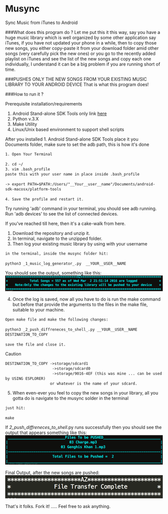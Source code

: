 # Musync

Sync Music from iTunes to Android

###What does this program do ?
Let me put this it this way, say you have a huge  music library which is well organized by some other application say iTunes, if you
have not updated your phone in a while, then to copy those new songs, you either copy-paste it from your download folder amid other songs (very carefully pick the new ones) or you go to the recently added playlist on iTunes and see the list of the new songs and copy each one individually, I understand it can be a big problem if you are running short of time. 


###PUSHES ONLY THE NEW SONGS FROM YOUR EXISTING MUSIC LIBRARY TO YOUR ANDROID DEVICE
That is what this program does!

###How to run it ?

 Prerequisite installation/requirements

 1. Android Stand-alone SDK Tools only link <a href="http://developer.android.com/sdk/installing/index.html">here</a>
 2. Python v.3.X
 3. Make Utility
 4. Linux/Unix based environment to support shell scripts


 After you installed 1. Android Stand-alone SDK Tools place it you Documents folder, make sure to set the adb path, this is how it's done
 ```
 1. Open Your Terminal

 2. cd ~/
 3. vim .bash_profile
 paste this with your user name in place inside .bash_profile

 -> export PATH=$PATH:/Users/"__Your__user__name"/Documents/android-sdk-macosx/platform-tools

 4. Save the profile and restart it.

 ```

 Try running 'adb' command in your terminal, you should see adb running.
 Run 'adb devices' to see the list of connected devices.

 If you've reached till here, then it's a cake-walk from here.
 1. Download the repository and unzip it.
 2. In terminal, navigate to the unzipped folder.
 3. Then log your existing music library by using with your username
 ```
 in the terminal, inside the musync folder hit:

 python3 _1_music_log_generator_.py  __YOUR__USER__NAME
 ```
 You should see the output, something like this:
 <img src="https://github.com/ashvtol/musync/blob/master/images/log.png" width="691px"></img>

 4. Once the log is saved, now all you have to do is run the make command
 but before that provide the arguments to the files in the make file, suitable to your machine.
 ```
 Open make file and make the following changes:
 
 python3 _2_push_diffreneces_to_shell_.py __YOUR__USER__NAME DESTINATION_TO_COPY

 save the file and close it.
 ```	
 Caution
 ```
 DESTINATION_TO_COPY ->storage/sdcard1 
 					  ->storage/sdcard0
 					  ->storage/9016-4EF (this was mine ... can be used by USING ESPLORER)
 					 or whatever is the name of your sdcard.
 ```
 5. When even-ever you feel to copy the new songs in your library, all you gotta do is
 navigate to the musync solder in the terminal
 ```
 just hit:

 make
 ```
 If _2_push_diffreneces_to_shell_.py runs successfully then you should see the output
 that appears something like this:
 <img src="https://github.com/ashvtol/musync/blob/master/images/terminal.png" width="595px"></img>

 Final Output, after the new songs are pushed:
 <img src="https://github.com/ashvtol/musync/blob/master/images/end.png" width="595px"></img>

 That's it folks. Fork it! ..... 
 Feel free to ask anything.




